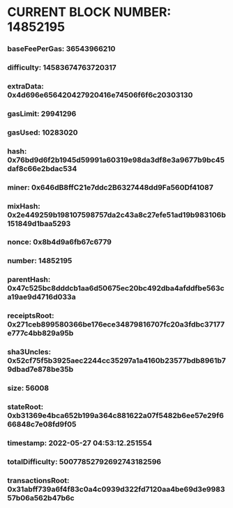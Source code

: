 # CURRENT BLOCK NUMBER: 14852195

### baseFeePerGas: 36543966210
### difficulty: 14583674763720317
### extraData: 0x4d696e656420427920416e74506f6f6c20303130
### gasLimit: 29941296
### gasUsed: 10283020
### hash: 0x76bd9d6f2b1945d59991a60319e98da3df8e3a9677b9bc45daf8c66e2bdac534
### miner: 0x646dB8ffC21e7ddc2B6327448dd9Fa560Df41087
### mixHash: 0x2e449259b198107598757da2c43a8c27efe51ad19b983106b151849d1baa5293
### nonce: 0x8b4d9a6fb67c6779
### number: 14852195
### parentHash: 0x47c525bc8dddcb1aa6d50675ec20bc492dba4afddfbe563ca19ae9d4716d033a
### receiptsRoot: 0x271ceb899580366be176ece34879816707fc20a3fdbc37177e777c4bb829a95b
### sha3Uncles: 0x52cf75f5b3925aec2244cc35297a1a4160b23577bdb8961b79dbad7e878be35b
### size: 56008
### stateRoot: 0xb31369e4bca652b199a364c881622a07f5482b6ee57e29f666848c7e08fd9f05
### timestamp: 2022-05-27 04:53:12.251554
### totalDifficulty: 50077852792692743182596
### transactionsRoot: 0x31abff739a6f4f83c0a4c0939d322fd7120aa4be69d3e998357b06a562b47b6c
